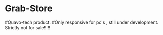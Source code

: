 # Grab-Store
#Quavo-tech product.
#Only responsive for pc's , still under development.
Strictly not for sale!!!!!
